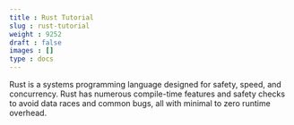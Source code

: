 ```yaml
---
title : Rust Tutorial
slug : rust-tutorial
weight : 9252
draft : false
images : []
type : docs
---
```


Rust is a systems programming language designed for safety, speed, and concurrency. Rust has numerous compile-time features and safety checks to avoid data races and common bugs, all with minimal to zero runtime overhead.

